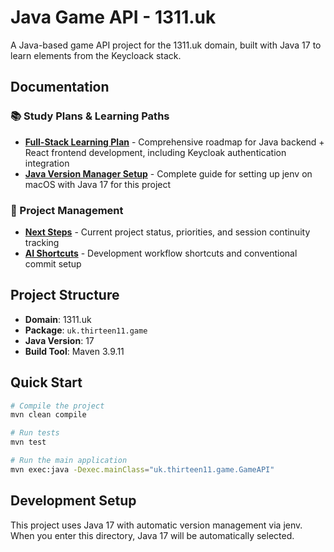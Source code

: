 # Java Game API - 1311.uk

A Java-based game API project for the 1311.uk domain, built with Java 17 to learn elements from the Keycloack stack.

## Documentation

### 📚 Study Plans & Learning Paths
- **[Full-Stack Learning Plan](docs/keycloak-stack-learning-plan.md)** - Comprehensive roadmap for Java backend + React frontend development, including Keycloak authentication integration
- **[Java Version Manager Setup](docs/java-version-manager-setup.md)** - Complete guide for setting up jenv on macOS with Java 17 for this project

### 🚀 Project Management
- **[Next Steps](NEXT-STEPS.md)** - Current project status, priorities, and session continuity tracking
- **[AI Shortcuts](.ai-shortcuts.md)** - Development workflow shortcuts and conventional commit setup


## Project Structure

- **Domain**: 1311.uk
- **Package**: `uk.thirteen11.game`
- **Java Version**: 17
- **Build Tool**: Maven 3.9.11

## Quick Start

```bash
# Compile the project
mvn clean compile

# Run tests
mvn test

# Run the main application
mvn exec:java -Dexec.mainClass="uk.thirteen11.game.GameAPI"
```

## Development Setup

This project uses Java 17 with automatic version management via jenv. When you enter this directory, Java 17 will be automatically selected.